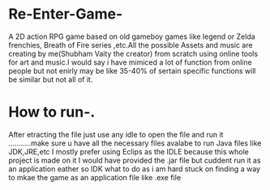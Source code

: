 # Re-Enter-Game-
A 2D action RPG game based on old gameboy games like legend or Zelda frenchies, Breath of Fire series ,etc.All the possible Assets and music are creating by me(Shubham Vaity the creator) from scratch using online tools for art and music.I would say i have mimiced a lot of function from online people but not enirly may be like 35-40% of sertain specific  functions will be similar but not all of it.
# How to run-.
After etracting the file just use any idle to open the file and run it 
...........make sure u have all the necessary files avalabe to run Java files like JDK,JRE,etc
I mostly prefer using Eclips as the IDLE because this whole project is made on it 
I would have provided the .jar file but cuddent run it as an application eather so IDK what to do as i am hard stuck on finding a way to mkae the game as an application file like .exe file

